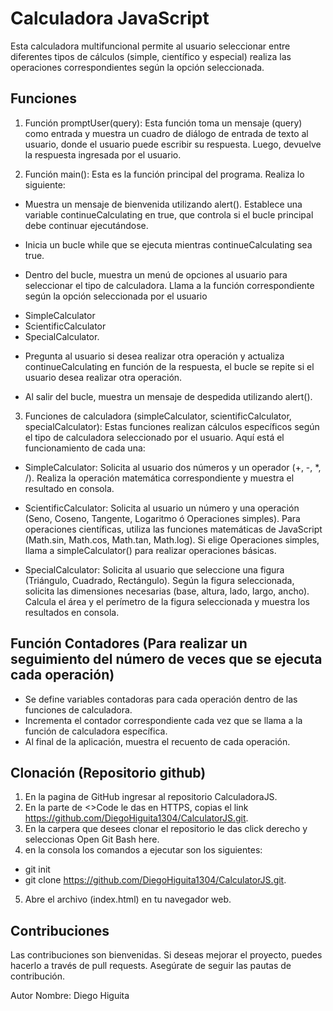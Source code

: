# Calculadora JavaScript
Esta calculadora multifuncional permite al usuario seleccionar entre diferentes tipos de cálculos (simple, científico y especial) realiza las operaciones correspondientes según la opción seleccionada.

## Funciones

1. Función promptUser(query): Esta función toma un mensaje (query) como entrada y muestra un cuadro de diálogo de entrada de texto al usuario, donde el usuario puede escribir su respuesta. Luego, devuelve la respuesta ingresada por el usuario.

2. Función main(): Esta es la función principal del programa. 
 Realiza lo siguiente:

* Muestra un mensaje de bienvenida utilizando alert().
Establece una variable continueCalculating en true, que controla si el bucle principal debe continuar ejecutándose.

* Inicia un bucle while que se ejecuta mientras continueCalculating sea true.

* Dentro del bucle, muestra un menú de opciones al usuario para seleccionar el tipo de calculadora.
Llama a la función correspondiente según la opción seleccionada por el usuario
- SimpleCalculator 
- ScientificCalculator
- SpecialCalculator.

* Pregunta al usuario si desea realizar otra operación y actualiza continueCalculating en función de la respuesta,
el bucle se repite si el usuario desea realizar otra operación.

* Al salir del bucle, muestra un mensaje de despedida utilizando alert().

3.  Funciones de calculadora (simpleCalculator, scientificCalculator, specialCalculator): Estas funciones realizan cálculos específicos según el tipo de calculadora seleccionado por el usuario. Aquí está el funcionamiento de cada una:

* SimpleCalculator:
Solicita al usuario dos números y un operador (+, -, *, /).
Realiza la operación matemática correspondiente y muestra el resultado en consola.

* ScientificCalculator:
 Solicita al usuario un número y una operación (Seno, Coseno, Tangente, Logaritmo ó Operaciones simples).
Para operaciones científicas, utiliza las funciones matemáticas de JavaScript (Math.sin, Math.cos, Math.tan, Math.log).
 Si elige Operaciones simples, llama a simpleCalculator() para realizar operaciones básicas.

* SpecialCalculator:
Solicita al usuario que seleccione una figura (Triángulo, Cuadrado, Rectángulo).
Según la figura seleccionada, solicita las dimensiones necesarias (base, altura, lado, largo, ancho).
Calcula el área y el perímetro de la figura seleccionada y muestra los resultados en consola.

## Función Contadores (Para realizar un seguimiento del número de veces que se ejecuta cada operación)

* Se define variables contadoras para cada operación dentro de las funciones de calculadora.
* Incrementa el contador correspondiente cada vez que se llama a la función de calculadora específica.
* Al final de la aplicación, muestra el recuento de cada operación.

## Clonación (Repositorio github)

1. En la pagina de GitHub ingresar al repositorio CalculadoraJS. 
2. En la parte de <>Code le das en HTTPS, copias el link https://github.com/DiegoHiguita1304/CalculatorJS.git.
3. En la carpera que desees clonar el repositorio le das click derecho y seleccionas Open Git Bash here.
4. en la consola los comandos a ejecutar son los siguientes:
*  git init
*  git clone https://github.com/DiegoHiguita1304/CalculatorJS.git.
5. Abre el archivo (index.html) en tu navegador web.

  ## Contribuciones
Las contribuciones son bienvenidas. Si deseas mejorar el proyecto, puedes hacerlo a través de pull requests. Asegúrate de seguir las pautas de contribución.

Autor Nombre: Diego Higuita

